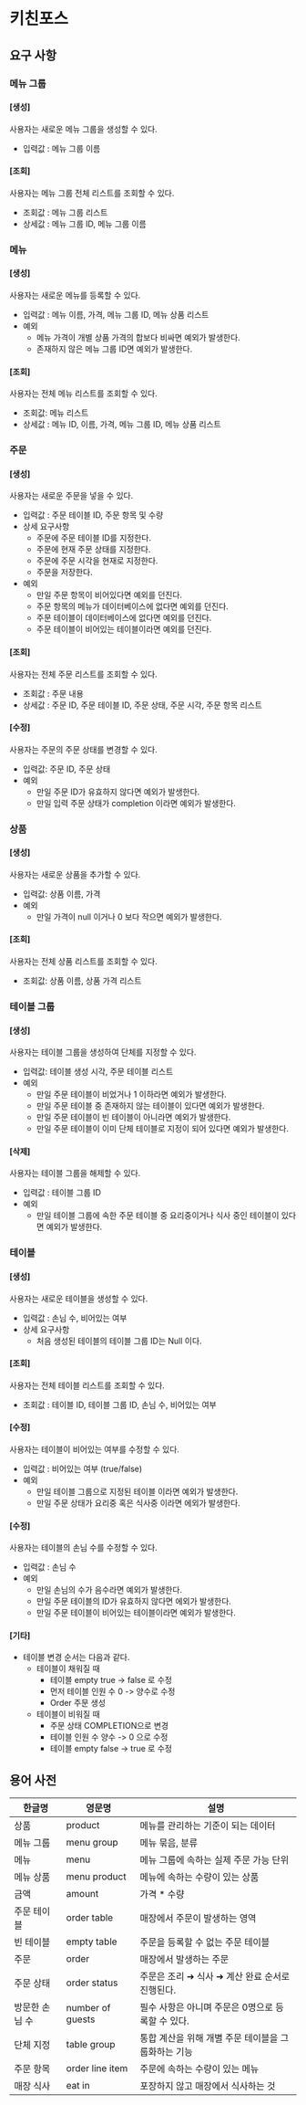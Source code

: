 # 키친포스

## 요구 사항

### 메뉴 그룹 
#### [생성] <br>
사용자는 새로운 메뉴 그룹을 생성할 수 있다. 
- 입력값 : 메뉴 그룹 이름

#### [조회] <br>
사용자는 메뉴 그룹 전체 리스트를 조회할 수 있다.
- 조회값 : 메뉴 그룹 리스트 
- 상세값 : 메뉴 그룹 ID, 메뉴 그룹 이름

### 메뉴
#### [생성] <br>
사용자는 새로운 메뉴를 등록할 수 있다. 
- 입력값 : 메뉴 이름, 가격, 메뉴 그룹 ID, 메뉴 상품 리스트
- 예외 
  - 메뉴 가격이 개별 상품 가격의 합보다 비싸면 예외가 발생한다. 
  - 존재하지 않은 메뉴 그룹 ID면 예외가 발생한다.

#### [조회] <br>
사용자는 전체 메뉴 리스트를 조회할 수 있다. 
- 조회값: 메뉴 리스트
- 상세값 : 메뉴 ID, 이름, 가격, 메뉴 그룹 ID, 메뉴 상품 리스트 

### 주문
#### [생성] <br>
사용자는 새로운 주문을 넣을 수 있다. 
- 입력값 : 주문 테이블 ID, 주문 항목 및 수량
- 상세 요구사항
    - 주문에 주문 테이블 ID를 지정한다. 
    - 주문에 현재 주문 상태를 지정한다. 
    - 주문에 주문 시각을 현재로 지정한다.
    - 주문을 저장한다.
- 예외  
    - 만일 주문 항목이 비어있다면 예외를 던진다. 
    - 주문 항목의 메뉴가 데이터베이스에 없다면 예외를 던진다.
    - 주문 테이블이 데이터베이스에 없다면 예외를 던진다.
    - 주문 테이블이 비어있는 테이블이라면 예외를 던진다.

#### [조회] 
사용자는 전체 주문 리스트를 조회할 수 있다. 
- 조회값 : 주문 내용
- 상세값 : 주문 ID, 주문 테이블 ID, 주문 상태, 주문 시각, 주문 항목 리스트

#### [수정]
사용자는 주문의 주문 상태를 변경할 수 있다. 
- 입력값: 주문 ID, 주문 상태
- 예외
    - 만일 주문 ID가 유효하지 않다면 예외가 발생한다. 
    - 만일 입력 주문 상태가 completion 이라면 예외가 발생한다. 

### 상품 
#### [생성]
사용자는 새로운 상품을 추가할 수 있다. 
- 입력값: 상품 이름, 가격
- 예외 
    - 만일 가격이 null 이거나 0 보다 작으면 예외가 발생한다.  

#### [조회]
사용자는 전체 상품 리스트를 조회할 수 있다. 
- 조회값: 상품 이름, 상품 가격 리스트 

### 테이블 그룹
#### [생성]
사용자는 테이블 그룹을 생성하여 단체를 지정할 수 있다. 
- 입력값: 테이블 생성 시각, 주문 테이블 리스트
- 예외 
    - 만일 주문 테이블이 비었거나 1 이하라면 예외가 발생한다.
    - 만일 주문 테이블 중 존재하지 않는 테이블이 있다면 예외가 발생한다. 
    - 만일 주문 테이블이 빈 테이블이 아니라면 예외가 발생한다. 
    - 만일 주문 테이블이 이미 단체 테이블로 지정이 되어 있다면 예외가 발생한다. 
    
#### [삭제]
사용자는 테이블 그룹을 해제할 수 있다. 
- 입력값 : 테이블 그룹 ID
- 예외 
    - 만일 테이블 그룹에 속한 주문 테이블 중 요리중이거나 식사 중인 테이블이 있다면 예외가 발생한다. 
    
### 테이블
#### [생성]
사용자는 새로운 테이블을 생성할 수 있다. 
- 입력값 : 손님 수, 비어있는 여부
- 상세 요구사항
    - 처음 생성된 테이블의 테이블 그룹 ID는 Null 이다.
    
#### [조회]
사용자는 전체 테이블 리스트를 조회할 수 있다. 
- 조회값 : 테이블 ID, 테이블 그룹 ID, 손님 수, 비어있는 여부 

#### [수정]
사용자는 테이블이 비어있는 여부를 수정할 수 있다. 
- 입력값 : 비어있는 여부 (true/false)
- 예외 
    - 만일 테이블 그룹으로 지정된 테이블 이라면 예외가 발생한다. 
    - 만일 주문 상태가 요리중 혹은 식사중 이라면 에외가 발생한다.
    
#### [수정]
사용자는 테이블의 손님 수를 수정할 수 있다. 
- 입력값 : 손님 수 
- 예외 
    - 만일 손님의 수가 음수라면 예외가 발생한다.
    - 만일 주문 테이블의 ID가 유효하지 않다면 에외가 발생한다. 
    - 만일 주문 테이블이 비어있는 테이블이라면 예외가 발생한다.

#### [기타]
- 테이블 변경 순서는 다음과 같다.
  - 테이블이 채워질 때 
    - 테이블 empty true -> false 로 수정
    - 먼저 테이블 인원 수 0 -> 양수로 수정 
    -  Order 주문 생성 
  - 테이블이 비워질 때 
    - 주문 상태 COMPLETION으로 변경
    - 테이블 인원 수 양수 -> 0 으로 수정 
    - 테이블 empty false -> true 로 수정
  
## 용어 사전

| 한글명 | 영문명 | 설명 |
| --- | --- | --- |
| 상품 | product | 메뉴를 관리하는 기준이 되는 데이터 |
| 메뉴 그룹 | menu group | 메뉴 묶음, 분류 |
| 메뉴 | menu | 메뉴 그룹에 속하는 실제 주문 가능 단위 |
| 메뉴 상품 | menu product | 메뉴에 속하는 수량이 있는 상품 |
| 금액 | amount | 가격 * 수량 |
| 주문 테이블 | order table | 매장에서 주문이 발생하는 영역 |
| 빈 테이블 | empty table | 주문을 등록할 수 없는 주문 테이블 |
| 주문 | order | 매장에서 발생하는 주문 |
| 주문 상태 | order status | 주문은 조리 ➜ 식사 ➜ 계산 완료 순서로 진행된다. |
| 방문한 손님 수 | number of guests | 필수 사항은 아니며 주문은 0명으로 등록할 수 있다. |
| 단체 지정 | table group | 통합 계산을 위해 개별 주문 테이블을 그룹화하는 기능 |
| 주문 항목 | order line item | 주문에 속하는 수량이 있는 메뉴 |
| 매장 식사 | eat in | 포장하지 않고 매장에서 식사하는 것 |
